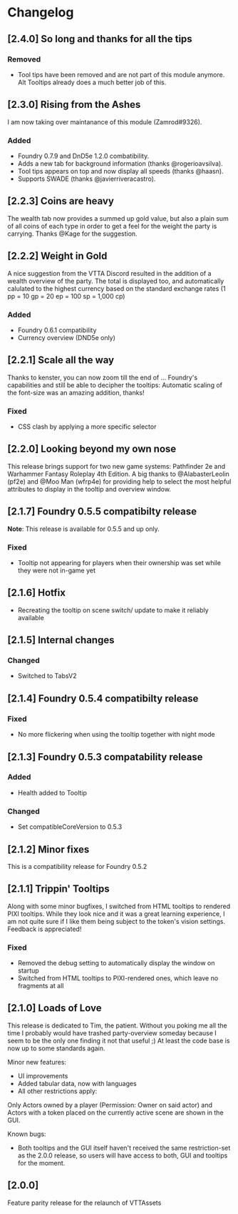 # Changelog

## [2.4.0] So long and thanks for all the tips

### Removed
- Tool tips have been removed and are not part of this module anymore. Alt Tooltips already does a much better job of this.

## [2.3.0] Rising from the Ashes

I am now taking over maintanance of this module (Zamrod#9326). 

### Added
- Foundry 0.7.9 and DnD5e 1.2.0 combatibility. 
- Adds a new tab for background information (thanks @rogerioavsilva). 
- Tool tips appears on top and now display all speeds (thanks @haasn).
- Supports SWADE (thanks @javierriveracastro). 

## [2.2.3] Coins are heavy

The wealth tab now provides a summed up gold value, but also a plain sum of all coins of each type in order to get a feel for the weight the party is carrying. Thanks @Kage for the suggestion.

## [2.2.2] Weight in Gold

A nice suggestion from the VTTA Discord resulted in the addition of a wealth overview of the party. The total is displayed too, and automatically calulated to the highest currency based on the standard exchange rates (1 pp = 10 gp = 20 ep = 100 sp = 1,000 cp)

### Added

- Foundry 0.6.1 compatibility
- Currency overview (DND5e only)

## [2.2.1] Scale all the way

Thanks to kenster, you can now zoom till the end of ... Foundry's capabilities and still be able to decipher the tooltips: Automatic scaling of the font-size was an amazing addition, thanks!

### Fixed

- CSS clash by applying a more specific selector

## [2.2.0] Looking beyond my own nose

This release brings support for two new game systems: Pathfinder 2e and Warhammer Fantasy Roleplay 4th Edition. A big thanks to @AlabasterLeolin (pf2e) and @Moo Man (wfrp4e) for providing help to select the most helpful attributes to display in the tooltip and overview window.

## [2.1.7] Foundry 0.5.5 compatibilty release

**Note**: This release is available for 0.5.5 and up only.

### Fixed

- Tooltip not appearing for players when their ownership was set while they were not in-game yet

## [2.1.6] Hotfix

- Recreating the tooltip on scene switch/ update to make it reliably available

## [2.1.5] Internal changes

### Changed

- Switched to TabsV2

## [2.1.4] Foundry 0.5.4 compatibilty release

### Fixed

- No more flickering when using the tooltip together with night mode

## [2.1.3] Foundry 0.5.3 compatability release

### Added

- Health added to Tooltip

### Changed

- Set compatibleCoreVersion to 0.5.3

## [2.1.2] Minor fixes

This is a compatibility release for Foundry 0.5.2

## [2.1.1] Trippin' Tooltips

Along with some minor bugfixes, I switched from HTML tooltips to rendered PIXI tooltips. While they look nice and it was a great learning experience, I am not quite sure if I like them being subject to the token's vision settings. Feedback is appreciated!

### Fixed

- Removed the debug setting to automatically display the window on startup
- Switched from HTML tooltips to PIXI-rendered ones, which leave no fragments at all

## [2.1.0] Loads of Love

This release is dedicated to Tim, the patient. Without you poking me all the time I probably would have trashed party-overview someday because I seem to be the only one finding it not that useful ;) At least the code base is now up to some standards again.

Minor new features:

- UI improvements
- Added tabular data, now with languages
- All other restrictions apply:

Only Actors owned by a player (Permission: Owner on said actor) and Actors with a token placed on the currently active scene are shown in the GUI.

Known bugs:

- Both tooltips and the GUI itself haven't received the same restriction-set as the 2.0.0 release, so users will have access to both, GUI and tooltips for the moment.

## [2.0.0]

Feature parity release for the relaunch of VTTAssets
